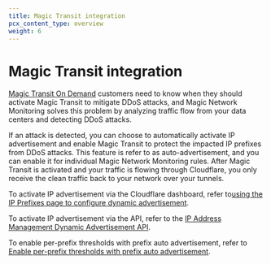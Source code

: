 ```yaml
---
title: Magic Transit integration
pcx_content_type: overview
weight: 6
---
```


#  Magic Transit integration

[Magic Transit On Demand](/magic-transit/on-demand/) customers need to know when they should activate Magic Transit to mitigate DDoS attacks, and Magic Network Monitoring solves this problem by analyzing traffic flow from your data centers and detecting DDoS attacks.

If an attack is detected, you can choose to automatically activate IP advertisement and enable Magic Transit to protect the impacted IP prefixes from DDoS attacks. This feature is refer to as auto-advertisement, and you can enable it for individual Magic Network Monitoring rules. After Magic Transit is activated and your traffic is flowing through Cloudflare, you only receive the clean traffic back to your network over your tunnels.

To activate IP advertisement via the Cloudflare dashboard, refer to [​using the IP Prefixes page to configure dynamic advertisement](/byoip/how-to/configure-dynamic-advertisement/#configure-dynamic-advertisement-via-the-dashboard). 

To activate IP advertisement via the API, refer to the [IP Address Management Dynamic Advertisement API](https://developers.cloudflare.com/api/operations/ip-address-management-dynamic-advertisement-properties).

To enable per-prefix thresholds with prefix auto advertisement, refer to [Enable per-prefix thresholds with prefix auto advertisement](/magic-transit/how-to/auto-advertise-prefixes/).